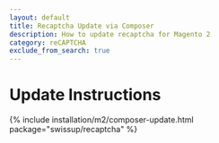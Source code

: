 ```yaml
---
layout: default
title: Recaptcha Update via Composer
description: How to update recaptcha for Magento 2
category: reCAPTCHA
exclude_from_search: true
---
```


# Update Instructions

{% include installation/m2/composer-update.html package="swissup/recaptcha" %}
